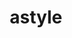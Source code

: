 ---
title: "astyle"
layout: cache
categories: [package, develop]
meta: {"compilers": ["apple-clang@16.0.0", "gcc@10.5.0", "gcc@13.3.0"], "num_specs": 18, "num_specs_by_stack": {"developer-tools-aarch64-linux-gnu": 7, "developer-tools-darwin": 4, "developer-tools-x86_64_v3-linux-gnu": 7, "root": 18}, "oss": ["centos7", "rhel8", "sequoia"], "platforms": ["darwin", "linux"], "stacks": ["developer-tools-aarch64-linux-gnu", "developer-tools-darwin", "developer-tools-x86_64_v3-linux-gnu", "root"], "targets": ["aarch64", "x86_64_v3"], "versions": ["3.4.11"]}
spec_details: [{"compiler": "gcc@10.5.0", "hash": "22p7yqzz6x3kayhef3egedxktem7ecy3", "os": "centos7", "platform": "linux", "size": "-", "stacks": ["developer-tools-x86_64_v3-linux-gnu", "root"], "target": "x86_64_v3", "variants": ["build_system=cmake", "build_type=Release", "generator=make", "~ipo"], "versions": ["3.4.11"]}, {"compiler": "gcc@10.5.0", "hash": "2s25ponkudirm2vncf7l2onlqlbccruq", "os": "centos7", "platform": "linux", "size": "-", "stacks": ["developer-tools-x86_64_v3-linux-gnu", "root"], "target": "x86_64_v3", "variants": ["build_system=cmake", "build_type=Release", "generator=make", "~ipo"], "versions": ["3.4.11"]}, {"compiler": "gcc@13.3.0", "hash": "3wid476x3v5sc2zaknkomebhfsbq55th", "os": "rhel8", "platform": "linux", "size": "-", "stacks": ["developer-tools-aarch64-linux-gnu", "root"], "target": "aarch64", "variants": ["build_system=cmake", "build_type=Release", "generator=make", "~ipo"], "versions": ["3.4.11"]}, {"compiler": "gcc@13.3.0", "hash": "72ojyscmmdqksrhp5fdxwlqgniyjkktg", "os": "rhel8", "platform": "linux", "size": "-", "stacks": ["developer-tools-aarch64-linux-gnu", "root"], "target": "aarch64", "variants": ["build_system=cmake", "build_type=Release", "generator=make", "~ipo"], "versions": ["3.4.11"]}, {"compiler": "gcc@13.3.0", "hash": "ajcga2xtbk2sedovks4lbsqmsy4uguc5", "os": "rhel8", "platform": "linux", "size": "-", "stacks": ["developer-tools-aarch64-linux-gnu", "root"], "target": "aarch64", "variants": ["build_system=cmake", "build_type=Release", "generator=make", "~ipo"], "versions": ["3.4.11"]}, {"compiler": "gcc@10.5.0", "hash": "c2eh6bagl7pchpa532yfe6uwyqugeypp", "os": "centos7", "platform": "linux", "size": "-", "stacks": ["developer-tools-x86_64_v3-linux-gnu", "root"], "target": "x86_64_v3", "variants": ["build_system=cmake", "build_type=Release", "generator=make", "~ipo"], "versions": ["3.4.11"]}, {"compiler": "apple-clang@16.0.0", "hash": "chaf2zzgpmqnjkxi2zfeyfylkgtvd2a2", "os": "sequoia", "platform": "darwin", "size": "-", "stacks": ["developer-tools-darwin", "root"], "target": "aarch64", "variants": ["build_system=cmake", "build_type=Release", "generator=make", "~ipo"], "versions": ["3.4.11"]}, {"compiler": "apple-clang@16.0.0", "hash": "dzgkt6zhx6fbndwniahflbpwu6ik4ehb", "os": "sequoia", "platform": "darwin", "size": "-", "stacks": ["developer-tools-darwin", "root"], "target": "aarch64", "variants": ["build_system=cmake", "build_type=Release", "generator=make", "~ipo"], "versions": ["3.4.11"]}, {"compiler": "gcc@13.3.0", "hash": "euimm37m3fjyi4wnx2vckxu6eyfq5xok", "os": "rhel8", "platform": "linux", "size": "-", "stacks": ["developer-tools-aarch64-linux-gnu", "root"], "target": "aarch64", "variants": ["build_system=cmake", "build_type=Release", "generator=make", "~ipo"], "versions": ["3.4.11"]}, {"compiler": "apple-clang@16.0.0", "hash": "gz6baz65sska6kc3kskmvtrnzrwmlp4a", "os": "sequoia", "platform": "darwin", "size": "-", "stacks": ["developer-tools-darwin", "root"], "target": "aarch64", "variants": ["build_system=cmake", "build_type=Release", "generator=make", "~ipo"], "versions": ["3.4.11"]}, {"compiler": "gcc@10.5.0", "hash": "gzgtg5lm7nbz7vrttwbqqasix23oya2c", "os": "centos7", "platform": "linux", "size": "-", "stacks": ["developer-tools-x86_64_v3-linux-gnu", "root"], "target": "x86_64_v3", "variants": ["build_system=cmake", "build_type=Release", "generator=make", "~ipo"], "versions": ["3.4.11"]}, {"compiler": "gcc@13.3.0", "hash": "h7ucj3u6mv5xf4d24it4oyjv644nvok4", "os": "rhel8", "platform": "linux", "size": "-", "stacks": ["developer-tools-aarch64-linux-gnu", "root"], "target": "aarch64", "variants": ["build_system=cmake", "build_type=Release", "generator=make", "~ipo"], "versions": ["3.4.11"]}, {"compiler": "gcc@10.5.0", "hash": "ltero47nsatanfvwfej43gduekdqqxlj", "os": "centos7", "platform": "linux", "size": "-", "stacks": ["developer-tools-x86_64_v3-linux-gnu", "root"], "target": "x86_64_v3", "variants": ["build_system=cmake", "build_type=Release", "generator=make", "~ipo"], "versions": ["3.4.11"]}, {"compiler": "gcc@10.5.0", "hash": "mbtjldqar5vm3pbyf7r7napcb3q63mkt", "os": "centos7", "platform": "linux", "size": "-", "stacks": ["developer-tools-x86_64_v3-linux-gnu", "root"], "target": "x86_64_v3", "variants": ["build_system=cmake", "build_type=Release", "generator=make", "~ipo"], "versions": ["3.4.11"]}, {"compiler": "apple-clang@16.0.0", "hash": "qmluxrb5opvghkjjp5jfm7mp47dyqgl5", "os": "sequoia", "platform": "darwin", "size": "-", "stacks": ["developer-tools-darwin", "root"], "target": "aarch64", "variants": ["build_system=cmake", "build_type=Release", "generator=make", "~ipo"], "versions": ["3.4.11"]}, {"compiler": "gcc@13.3.0", "hash": "rnc3sqsjiqticeg3z42q7v4wu6kn6msl", "os": "rhel8", "platform": "linux", "size": "-", "stacks": ["developer-tools-aarch64-linux-gnu", "root"], "target": "aarch64", "variants": ["build_system=cmake", "build_type=Release", "generator=make", "~ipo"], "versions": ["3.4.11"]}, {"compiler": "gcc@10.5.0", "hash": "v23erq3imtf6ygdskmn6slvkfqtr5ivj", "os": "centos7", "platform": "linux", "size": "-", "stacks": ["developer-tools-x86_64_v3-linux-gnu", "root"], "target": "x86_64_v3", "variants": ["build_system=cmake", "build_type=Release", "generator=make", "~ipo"], "versions": ["3.4.11"]}, {"compiler": "gcc@13.3.0", "hash": "v7bjamykc6p35jdfdmo4et27toaxui4t", "os": "rhel8", "platform": "linux", "size": "-", "stacks": ["developer-tools-aarch64-linux-gnu", "root"], "target": "aarch64", "variants": ["build_system=cmake", "build_type=Release", "generator=make", "~ipo"], "versions": ["3.4.11"]}]
---